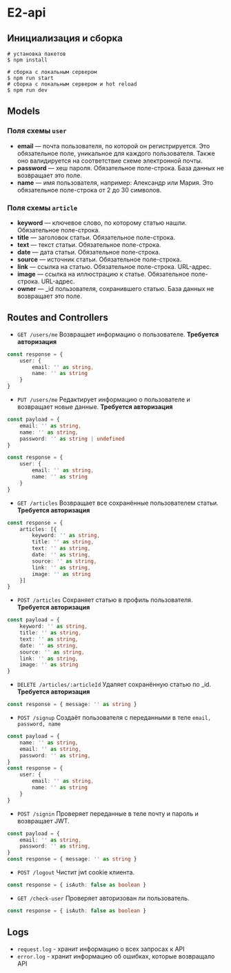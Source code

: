 # E2-api

## Инициализация и сборка

```
# установка пакетов
$ npm install

# сборка с локальным сервером
$ npm run start
# сборка с локальным сервером и hot reload
$ npm run dev
```

## Models

### Поля схемы `user`

- **email** — почта пользователя, по которой он регистрируется. Это обязательное поле, уникальное для каждого пользователя. Также оно валидируется на соответствие схеме электронной почты.
- **password** — хеш пароля. Обязательное поле-строка. База данных не возвращает это поле.
- **name** — имя пользователя, например: Александр или Мария. Это обязательное поле-строка от 2 до 30 символов.

### Поля схемы `article`

- **keyword** — ключевое слово, по которому статью нашли. Обязательное поле-строка.
- **title** — заголовок статьи. Обязательное поле-строка.
- **text** — текст статьи. Обязательное поле-строка.
- **date** — дата статьи. Обязательное поле-строка.
- **source** — источник статьи. Обязательное поле-строка.
- **link** — ссылка на статью. Обязательное поле-строка. URL-адрес.
- **image** — ссылка на иллюстрацию к статье. Обязательное поле-строка. URL-адрес.
- **owner** — \_id пользователя, сохранившего статью. База данных не возвращает это поле.

## Routes and Controllers

- `GET /users/me` Возвращает информацию о пользователе. **Требуется авторизация**
```typescript
const response = { 
    user: { 
        email: '' as string,
        name: '' as string
    }
}
```

- `PUT /users/me` Редактирует информацию о пользователе и возвращает новые данные. **Требуется авторизация**
```typescript
const payload = {
    email: '' as string,
    name: '' as string,
    password: '' as string | undefined
}

const response = { 
    user: { 
        email: '' as string,
        name: '' as string
    }
}
```

- `GET /articles` Возвращает все сохранённые пользователем статьи. **Требуется авторизация**
```typescript
const response = { 
    articles: [{
        keyword: '' as string,
        title: '' as string,
        text: '' as string,
        date: '' as string,
        source: '' as string,
        link: '' as string,
        image: '' as string
    }]
}
```

- `POST /articles` Сохраняет статью в профиль пользователя. **Требуется авторизация**
```typescript
const payload = {
    keyword: '' as string,
    title: '' as string,
    text: '' as string,
    date: '' as string,
    source: '' as string,
    link: '' as string,
    image: '' as string
}
```

- `DELETE /articles/:articleId` Удаляет сохранённую статью по _id. **Требуется авторизация**
```typescript
const response = { message: '' as string }
```

- `POST /signup` Создаёт пользователя с переданными в теле `email, password, name`
```typescript
const payload = {
    name: '' as string,
    email: '' as string,
    password: '' as string,
}
const response = {
    user: {
        email: '' as string,
        name: '' as string
    }
}
```

- `POST /signin` Проверяет переданные в теле почту и пароль и возвращает JWT.
```typescript
const payload = {
    email: '' as string,
    password: '' as string,
}
const response = { message: '' as string }
```

- `POST /logout` Чистит jwt cookie клиента.
```typescript
const response = { isAuth: false as boolean }
```

- `GET /check-user` Проверяет авторизован ли пользователь.
```typescript
const response = { isAuth: false as boolean }
```


## Logs

- `request.log` - хранит информацию о всех запросах к API
- `error.log` - хранит информацию об ошибках, которые возвращало API
